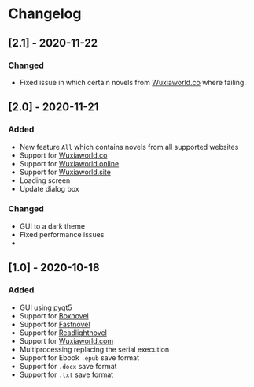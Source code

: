 # Changelog


## [2.1] - 2020-11-22
### Changed
- Fixed issue in which certain novels from [Wuxiaworld.co](https://www.wuxiaworld.co/) where failing.


## [2.0] - 2020-11-21
### Added
- New feature `All` which contains novels from all supported websites
- Support for [Wuxiaworld.co](https://www.wuxiaworld.co/)
- Support for [Wuxiaworld.online](https://wuxiaworld.site/)
- Support for [Wuxiaworld.site](https://wuxiaworld.online/wuxiaworld)
- Loading screen
- Update dialog box

### Changed
- GUI to a dark theme
- Fixed performance issues
- 


## [1.0] - 2020-10-18
### Added
- GUI using pyqt5
- Support for [Boxnovel](https://boxnovel.com/)
- Support for [Fastnovel](https://fastnovel.net/)
- Support for [Readlightnovel](https://www.readlightnovel.org/)
- Support for [Wuxiaworld.com](https://www.wuxiaworld.com/)
- Multiprocessing replacing the serial execution
- Support for Ebook `.epub` save format
- Support for `.docx` save format
- Support for `.txt` save format
